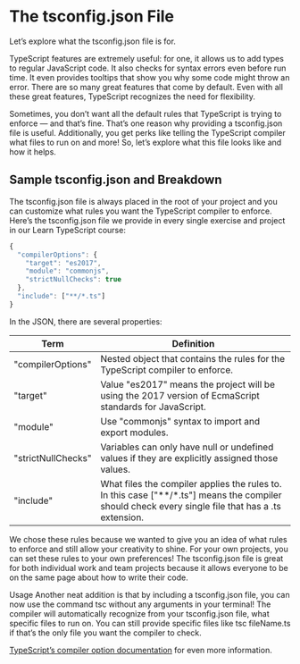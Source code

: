 # The tsconfig.json File

Let’s explore what the tsconfig.json file is for.

TypeScript features are extremely useful: for one, it allows us to add types to regular JavaScript code. It also checks for syntax errors even before run time. It even provides tooltips that show you why some code might throw an error. There are so many great features that come by default. Even with all these great features, TypeScript recognizes the need for flexibility.

Sometimes, you don’t want all the default rules that TypeScript is trying to enforce — and that’s fine. That’s one reason why providing a tsconfig.json file is useful. Additionally, you get perks like telling the TypeScript compiler what files to run on and more! So, let’s explore what this file looks like and how it helps.

## Sample tsconfig.json and Breakdown
The tsconfig.json file is always placed in the root of your project and you can customize what rules you want the TypeScript compiler to enforce. Here’s the tsconfig.json file we provide in every single exercise and project in our Learn TypeScript course:

```ts
{
  "compilerOptions": {
    "target": "es2017",
    "module": "commonjs",
    "strictNullChecks": true
  },
  "include": ["**/*.ts"]
}
```

In the JSON, there are several properties:

Term|Definition
----|----------
"compilerOptions" | Nested object that contains the rules for the TypeScript compiler to enforce.
"target" | Value "es2017" means the project will be using the 2017 version of EcmaScript standards for JavaScript.
"module" | Use "commonjs" syntax to import and export modules.
"strictNullChecks" | Variables can only have null or undefined values if they are explicitly assigned those values.
"include" | What files the compiler applies the rules to. In this case ["**/*.ts"] means the compiler should check every single file that has a .ts extension.

We chose these rules because we wanted to give you an idea of what rules to enforce and still allow your creativity to shine. For your own projects, you can set these rules to your own preferences! The tsconfig.json file is great for both individual work and team projects because it allows everyone to be on the same page about how to write their code.

Usage
Another neat addition is that by including a tsconfig.json file, you can now use the command tsc without any arguments in your terminal! The compiler will automatically recognize from your tsconfig.json file, what specific files to run on. You can still provide specific files like tsc fileName.ts if that’s the only file you want the compiler to check.

[TypeScript’s compiler option documentation](https://www.typescriptlang.org/docs/handbook/compiler-options.html) for even more information.
